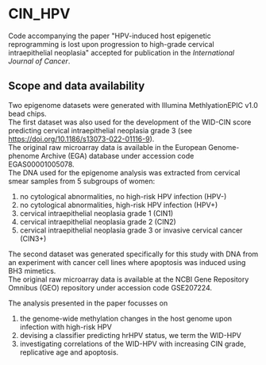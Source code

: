 # CIN_HPV
Code accompanying the paper "HPV-induced host epigenetic reprogramming is lost upon progression to high-grade cervical intraepithelial neoplasia" accepted for publication in the *International Journal of Cancer*. <br>

## Scope and data availability
Two epigenome datasets were generated with Illumina MethlyationEPIC v1.0 bead chips. <br>
The first dataset was also used for the development of the WID-CIN score predicting cervical intraepithelial neoplasia grade 3 (see https://doi.org/10.1186/s13073-022-01116-9). <br>
The original raw microarray data is available in the European Genome-phenome Archive (EGA) database under accession code EGAS00001005078. <br>
The DNA used for the epigenome analysis was extracted from cervical smear samples from 5 subgroups of women: <br>
1. no cytological abnormalities, no high-risk HPV infection (HPV-)
2. no cytological abnormalities, high-risk HPV infection (HPV+)
3. cervical intraepithelial neoplasia grade 1 (CIN1)
4. cervical intraepithelial neoplasia grade 2 (CIN2)
5. cervical intraepithelial neoplasia grade 3 or invasive cervical cancer (CIN3+)

The second dataset was generated specifically for this study with DNA from an experiment with cancer cell lines where apoptosis was induced using BH3 mimetics. <br>
The original raw microarray data is available at the NCBI Gene Repository Omnibus (GEO) repository under accession code GSE207224. <br>

The analysis presented in the paper focusses on <br>
1) the genome-wide methylation changes in the host genome upon infection with high-risk HPV <br>
2) devising a classifier predicting hrHPV status, we term the WID-HPV <br>
3) investigating correlations of the WID-HPV with increasing CIN grade, replicative age and apoptosis.

